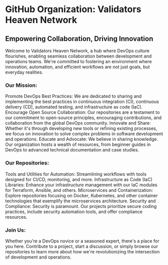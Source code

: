 # GitHub Organization: Validators Heaven Network
## Empowering Collaboration, Driving Innovation

Welcome to Validators Heaven Network, a hub where DevOps culture flourishes, enabling seamless collaboration between development and operations teams. We're committed to fostering an environment where innovation, automation, and efficient workflows are not just goals, but everyday realities.

### Our Mission:

Promote DevOps Best Practices: We are dedicated to sharing and implementing the best practices in continuous integration (CI), continuous delivery (CD), automated testing, and infrastructure as code (IaC).
Encourage Open Source Collaboration: Our repositories are a testament to our commitment to open-source principles, encouraging contributions, and collaboration from the global DevOps community.
Innovate and Share: Whether it's through developing new tools or refining existing processes, we focus on innovation to solve complex problems in software development and operations.
Educate and Advocate: We believe in sharing knowledge. Our organization hosts a wealth of resources, from beginner guides in DevOps to advanced technical documentation and case studies.

### Our Repositories:

Tools and Utilities for Automation: Streamlining workflows with tools designed for CI/CD, monitoring, and more.
Infrastructure as Code (IaC) Libraries: Enhance your infrastructure management with our IaC modules for Terraform, Ansible, and others.
Microservices and Containerization: Explore repositories focusing on Docker, Kubernetes, and other container technologies that exemplify the microservices architecture.
Security and Compliance: Security is paramount. Our projects prioritize secure coding practices, include security automation tools, and offer compliance resources.

### Join Us:
Whether you're a DevOps novice or a seasoned expert, there's a place for you here. Contribute to a project, start a discussion, or simply browse our repositories to learn more about how we're revolutionizing the intersection of development and operations.